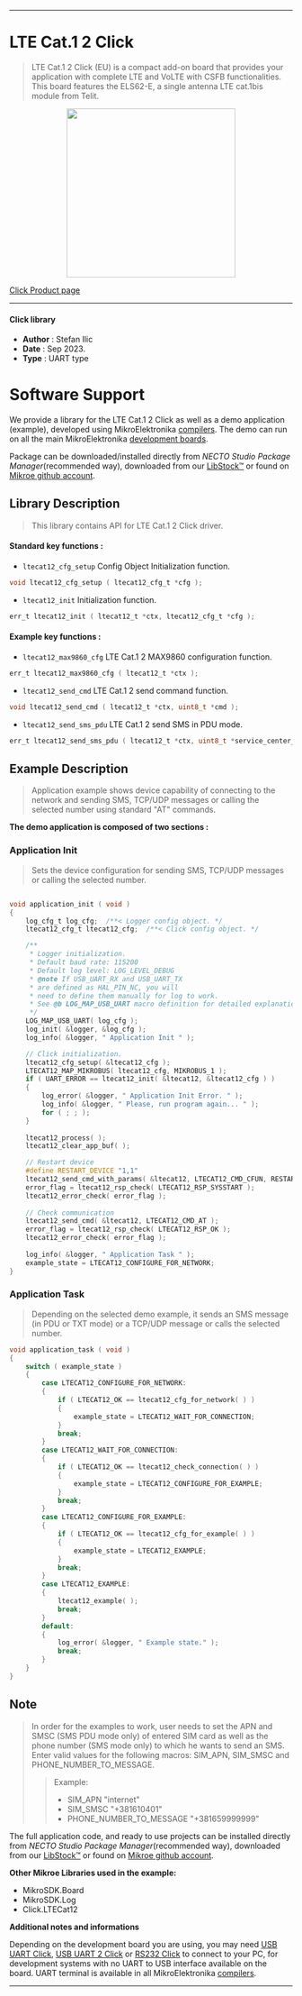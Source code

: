 
---
# LTE Cat.1 2 Click

> LTE Cat.1 2 Click (EU) is a compact add-on board that provides your application with complete LTE and VoLTE with CSFB functionalities. This board features the ELS62-E, a single antenna LTE cat.1bis module from Telit.

<p align="center">
  <img src="https://download.mikroe.com/images/click_for_ide/ltecat12_click.png" height=300px>
</p>

[Click Product page](https://www.mikroe.com/lte-cat1-2-click-for-eu)

---


#### Click library

- **Author**        : Stefan Ilic
- **Date**          : Sep 2023.
- **Type**          : UART type


# Software Support

We provide a library for the LTE Cat.1 2 Click
as well as a demo application (example), developed using MikroElektronika
[compilers](https://www.mikroe.com/necto-studio).
The demo can run on all the main MikroElektronika [development boards](https://www.mikroe.com/development-boards).

Package can be downloaded/installed directly from *NECTO Studio Package Manager*(recommended way), downloaded from our [LibStock&trade;](https://libstock.mikroe.com) or found on [Mikroe github account](https://github.com/MikroElektronika/mikrosdk_click_v2/tree/master/clicks).

## Library Description

> This library contains API for LTE Cat.1 2 Click driver.

#### Standard key functions :

- `ltecat12_cfg_setup` Config Object Initialization function.
```c
void ltecat12_cfg_setup ( ltecat12_cfg_t *cfg );
```

- `ltecat12_init` Initialization function.
```c
err_t ltecat12_init ( ltecat12_t *ctx, ltecat12_cfg_t *cfg );
```

#### Example key functions :

- `ltecat12_max9860_cfg` LTE Cat.1 2 MAX9860 configuration function.
```c
err_t ltecat12_max9860_cfg ( ltecat12_t *ctx );
```

- `ltecat12_send_cmd` LTE Cat.1 2 send command function.
```c
void ltecat12_send_cmd ( ltecat12_t *ctx, uint8_t *cmd );
```

- `ltecat12_send_sms_pdu` LTE Cat.1 2 send SMS in PDU mode.
```c
err_t ltecat12_send_sms_pdu ( ltecat12_t *ctx, uint8_t *service_center_number, uint8_t *phone_number, uint8_t *sms_text );
```

## Example Description

> Application example shows device capability of connecting to the network and 
  sending SMS, TCP/UDP messages or calling the selected number using standard "AT" commands. 

**The demo application is composed of two sections :**

### Application Init

> Sets the device configuration for sending SMS, TCP/UDP messages or calling the selected number.

```c

void application_init ( void )
{
    log_cfg_t log_cfg;  /**< Logger config object. */
    ltecat12_cfg_t ltecat12_cfg;  /**< Click config object. */

    /**
     * Logger initialization.
     * Default baud rate: 115200
     * Default log level: LOG_LEVEL_DEBUG
     * @note If USB_UART_RX and USB_UART_TX
     * are defined as HAL_PIN_NC, you will
     * need to define them manually for log to work.
     * See @b LOG_MAP_USB_UART macro definition for detailed explanation.
     */
    LOG_MAP_USB_UART( log_cfg );
    log_init( &logger, &log_cfg );
    log_info( &logger, " Application Init " );

    // Click initialization.
    ltecat12_cfg_setup( &ltecat12_cfg );
    LTECAT12_MAP_MIKROBUS( ltecat12_cfg, MIKROBUS_1 );
    if ( UART_ERROR == ltecat12_init( &ltecat12, &ltecat12_cfg ) )
    {
        log_error( &logger, " Application Init Error. " );
        log_info( &logger, " Please, run program again... " );
        for ( ; ; );
    }
    
    ltecat12_process( );
    ltecat12_clear_app_buf( );

    // Restart device
    #define RESTART_DEVICE "1,1"
    ltecat12_send_cmd_with_params( &ltecat12, LTECAT12_CMD_CFUN, RESTART_DEVICE );
    error_flag = ltecat12_rsp_check( LTECAT12_RSP_SYSSTART );
    ltecat12_error_check( error_flag );
    
    // Check communication
    ltecat12_send_cmd( &ltecat12, LTECAT12_CMD_AT );
    error_flag = ltecat12_rsp_check( LTECAT12_RSP_OK );
    ltecat12_error_check( error_flag );
    
    log_info( &logger, " Application Task " );
    example_state = LTECAT12_CONFIGURE_FOR_NETWORK;
}

```

### Application Task

> Depending on the selected demo example, it sends an SMS message 
  (in PDU or TXT mode) or a TCP/UDP message or calls the selected number.

```c
void application_task ( void )
{
    switch ( example_state )
    {
        case LTECAT12_CONFIGURE_FOR_NETWORK:
        {
            if ( LTECAT12_OK == ltecat12_cfg_for_network( ) )
            {
                example_state = LTECAT12_WAIT_FOR_CONNECTION;
            }
            break;
        }
        case LTECAT12_WAIT_FOR_CONNECTION:
        {
            if ( LTECAT12_OK == ltecat12_check_connection( ) )
            {
                example_state = LTECAT12_CONFIGURE_FOR_EXAMPLE;
            }
            break;
        }
        case LTECAT12_CONFIGURE_FOR_EXAMPLE:
        {
            if ( LTECAT12_OK == ltecat12_cfg_for_example( ) )
            {
                example_state = LTECAT12_EXAMPLE;
            }
            break;
        }
        case LTECAT12_EXAMPLE:
        {
            ltecat12_example( );
            break;
        }
        default:
        {
            log_error( &logger, " Example state." );
            break;
        }
    }
}
```

## Note

> In order for the examples to work, user needs to set the APN and SMSC (SMS PDU mode only)
  of entered SIM card as well as the phone number (SMS mode only) to which he wants to send an SMS.
  Enter valid values for the following macros: SIM_APN, SIM_SMSC and PHONE_NUMBER_TO_MESSAGE.
> >  Example:
> > - SIM_APN "internet"
> > - SIM_SMSC "+381610401"
> > - PHONE_NUMBER_TO_MESSAGE "+381659999999"

The full application code, and ready to use projects can be installed directly from *NECTO Studio Package Manager*(recommended way), downloaded from our [LibStock&trade;](https://libstock.mikroe.com) or found on [Mikroe github account](https://github.com/MikroElektronika/mikrosdk_click_v2/tree/master/clicks).

**Other Mikroe Libraries used in the example:**

- MikroSDK.Board
- MikroSDK.Log
- Click.LTECat12

**Additional notes and informations**

Depending on the development board you are using, you may need
[USB UART Click](https://www.mikroe.com/usb-uart-click),
[USB UART 2 Click](https://www.mikroe.com/usb-uart-2-click) or
[RS232 Click](https://www.mikroe.com/rs232-click) to connect to your PC, for
development systems with no UART to USB interface available on the board. UART
terminal is available in all MikroElektronika
[compilers](https://shop.mikroe.com/compilers).

---
